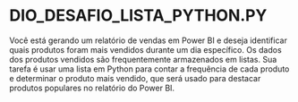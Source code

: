 # DIO_DESAFIO_LISTA_PYTHON.PY
Você está gerando um relatório de vendas em Power BI e deseja identificar quais produtos foram mais vendidos durante um dia específico. Os dados dos produtos vendidos são frequentemente armazenados em listas. Sua tarefa é usar uma lista em Python para contar a frequência de cada produto e determinar o produto mais vendido, que será usado para destacar produtos populares no relatório do Power BI.
